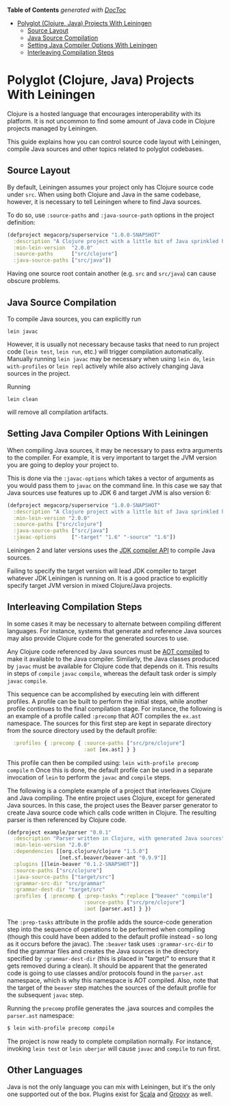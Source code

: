 <!-- START doctoc generated TOC please keep comment here to allow auto update -->
<!-- DON'T EDIT THIS SECTION, INSTEAD RE-RUN doctoc TO UPDATE -->
**Table of Contents**  *generated with [DocToc](https://github.com/thlorenz/doctoc)*

- [Polyglot (Clojure, Java) Projects With Leiningen](#polyglot-clojure-java-projects-with-leiningen)
  - [Source Layout](#source-layout)
  - [Java Source Compilation](#java-source-compilation)
  - [Setting Java Compiler Options With Leiningen](#setting-java-compiler-options-with-leiningen)
  - [Interleaving Compilation Steps](#interleaving-compilation-steps)

<!-- END doctoc generated TOC please keep comment here to allow auto update -->

# Polyglot (Clojure, Java) Projects With Leiningen

Clojure is a hosted language that encourages interoperability with its
platform. It is not uncommon to find some amount of Java code in Clojure
projects managed by Leiningen.

This guide explains how you can control source code layout with Leiningen,
compile Java sources and other topics related to polyglot codebases.


## Source Layout

By default, Leiningen assumes your project only has Clojure source code under
`src`. When using both Clojure and Java in the same codebase, however, it is
necessary to tell Leiningen where to find Java sources.

To do so, use `:source-paths` and `:java-source-path` options in the project
definition:

```clojure
(defproject megacorp/superservice "1.0.0-SNAPSHOT"
  :description "A Clojure project with a little bit of Java sprinkled here and there"
  :min-lein-version  "2.0.0"
  :source-paths      ["src/clojure"]
  :java-source-paths ["src/java"])
```

Having one source root contain another (e.g. `src` and `src/java`) can
cause obscure problems.


## Java Source Compilation

To compile Java sources, you can explicitly run

    lein javac

However, it is usually not necessary because tasks that need to run
project code (`lein test`, `lein run`, etc.) will trigger compilation
automatically. Manually running `lein javac` may be necessary when
using `lein do`, `lein with-profiles` or `lein repl` actively while
also actively changing Java sources in the project.

Running

    lein clean

will remove all compilation artifacts.


## Setting Java Compiler Options With Leiningen

When compiling Java sources, it may be necessary to pass extra arguments to the
compiler. For example, it is very important to target the JVM version you are
going to deploy your project to.

This is done via the `:javac-options` which takes a vector of arguments as you
would pass them to `javac` on the command line. In this case we say that Java
sources use features up to JDK 6 and target JVM is also version 6:

```clojure
(defproject megacorp/superservice "1.0.0-SNAPSHOT"
  :description "A Clojure project with a little bit of Java sprinkled here and there"
  :min-lein-version "2.0.0"
  :source-paths ["src/clojure"]
  :java-source-paths ["src/java"]
  :javac-options     ["-target" "1.6" "-source" "1.6"])
```

Leiningen 2 and later versions uses the [JDK compiler API](http://docs.oracle.com/javase/7/docs/technotes/guides/javac/index.html) to compile Java sources.

Failing to specify the target version will lead JDK compiler to target whatever JDK
Leiningen is running on. It is a good practice to explicitly specify target JVM
version in mixed Clojure/Java projects.

## Interleaving Compilation Steps

In some cases it may be necessary to alternate between compiling
different languages. For instance, systems that generate and
reference Java sources may also provide Clojure code for the generated
sources to use.

Any Clojure code referenced by Java sources must be
[AOT compiled](http://clojure.org/compilation) to make it available to
the Java compiler. Similarly, the Java classes produced by `javac`
must be available for Clojure code that depends on it. This results
in steps of `compile` `javac` `compile`, whereas the default task
order is simply `javac` `compile`.

This sequence can be accomplished by executing lein with different
profiles. A profile can be built to perform the initial steps, while
another profile continues to the final compilation stage. For
instance, the following is an example of a profile called `:precomp`
that AOT compiles the `ex.ast` namespace. The sources for this first
step are kept in separate directory from the source directory used by
the default profile:

```clojure
  :profiles { :precomp { :source-paths ["src/pre/clojure"]
                         :aot [ex.ast] } }
```

This profile can then be compiled using: `lein with-profile precomp compile`
n
Once this is done, the default profile can be used in a separate
invocation of `lein` to perform the `javac` and `compile` steps.

The following is a complete example of a project that interleaves
Clojure and Java compiling. The entire project uses Clojure, except
for generated Java sources. In this case, the project uses the Beaver
parser generator to create Java source code which calls code written
in Clojure. The resulting parser is then referenced by Clojure code.

```clojure
(defproject example/parser "0.0.1"
  :description "Parser written in Clojure, with generated Java sources"
  :min-lein-version "2.0.0"
  :dependencies [[org.clojure/clojure "1.5.0"]
                 [net.sf.beaver/beaver-ant "0.9.9"]]
  :plugins [[lein-beaver "0.1.2-SNAPSHOT"]]
  :source-paths ["src/clojure"]
  :java-source-paths ["target/src"]
  :grammar-src-dir "src/grammar"
  :grammar-dest-dir "target/src"
  :profiles { :precomp { :prep-tasks ^:replace ["beaver" "compile"]
                         :source-paths ["src/pre/clojure"]
                         :aot [parser.ast] } })
 ```

The `:prep-tasks` attribute in the profile adds the source-code
generation step into the sequence of operations to be performed when
compiling (though this could have been added to the default profile
instead - so long as it occurs before the javac). The `:beaver` task
uses `:grammar-src-dir` to find the grammar files and creates the Java
sources in the directory specified by `:grammar-dest-dir` (this is
placed in "target/" to ensure that it gets removed during a clean). It
should be apparent that the generated code is going to use classes
and/or protocols found in the `parser.ast` namespace, which is why
this namespace is AOT compiled. Also, note that the target of the
`beaver` step matches the sources of the default profile for the
subsequent `javac` step.

Running the `precomp` profile generates the .java sources and compiles
the `parser.ast` namespace:

```bash
$ lein with-profile precomp compile
```

The project is now ready to complete compilation normally. For
instance, invoking `lein test` or `lein uberjar` will cause `javac`
and `compile` to run first.

## Other Languages

Java is not the only language you can mix with Leiningen, but it's the
only one supported out of the box. Plugins exist for
[Scala](https://github.com/technomancy/lein-scalac) and
[Groovy](https://github.com/kurtharriger/lein-groovyc) as well.
